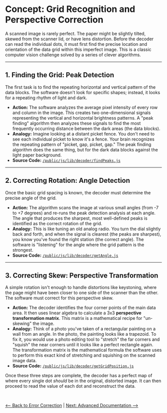 # Concept: Grid Recognition and Perspective Correction

A scanned image is rarely perfect. The paper might be slightly tilted, skewed from the scanner lid, or have lens distortion. Before the decoder can read the individual dots, it must first find the precise location and orientation of the data grid within this imperfect image. This is a classic computer vision challenge solved by a series of clever algorithms.

---

## 1. Finding the Grid: Peak Detection

The first task is to find the repeating horizontal and vertical pattern of the data blocks. The software doesn't look for specific shapes; instead, it looks for a repeating rhythm of light and dark.

* **Action:** The software analyzes the average pixel intensity of every row and column in the image. This creates two one-dimensional signals representing the vertical and horizontal brightness patterns. A "peak finding" algorithm then analyzes these signals to find the most frequently occurring distance between the dark areas (the data blocks).
* **Analogy:** Imagine looking at a distant picket fence. You don't need to see each individual picket to know it's a fence. Your brain recognizes the repeating pattern of "picket, gap, picket, gap." The peak finding algorithm does the same thing, but for the dark data blocks against the light paper background.
* **Source Code:** [`/public/js/lib/decoder/findPeaks.js`](../public/js/lib/decoder/findPeaks.js)

---

## 2. Correcting Rotation: Angle Detection

Once the basic grid spacing is known, the decoder must determine the precise angle of the grid.

* **Action:** The algorithm scans the image at various small angles (from -7 to +7 degrees) and re-runs the peak detection analysis at each angle. The angle that produces the sharpest, most well-defined peaks is identified as the correct rotation of the grid.
* **Analogy:** This is like tuning an old analog radio. You turn the dial slightly back and forth, and when the signal is clearest (the peaks are sharpest), you know you've found the right station (the correct angle). The software is "listening" for the angle where the grid pattern is the strongest.
* **Source Code:** [`/public/js/lib/decoder/getAngle.js`](../public/js/lib/decoder/getAngle.js)

---

## 3. Correcting Skew: Perspective Transformation

A simple rotation isn't enough to handle distortions like keystoning, where the page might have been closer to one side of the scanner than the other. The software must correct for this perspective skew.

* **Action:** The decoder identifies the four corner points of the main data area. It then uses linear algebra to calculate a 3x3 **perspective transformation matrix**. This matrix is a mathematical recipe for "un-skewing" the image.
* **Analogy:** Think of a photo you've taken of a rectangular painting on a wall from an angle. In the photo, the painting looks like a trapezoid. To fix it, you would use a photo editing tool to "stretch" the far corners and "squish" the near corners until it looks like a perfect rectangle again. The transformation matrix is the mathematical formula the software uses to perform this exact kind of stretching and squishing on the scanned image data.
* **Source Code:** [`/public/js/lib/decoder/getGridPosition.js`](../public/js/lib/decoder/getGridPosition.js)

Once these three steps are complete, the decoder has a perfect map of where every single dot *should* be in the original, distorted image. It can then proceed to read the value of each dot and reconstruct the data.

<br>

[<-- Back to Error Correction](./error-correction.md) | [Next: Advanced Documentation -->](./advanced/galois-field-arithmetic.md)
